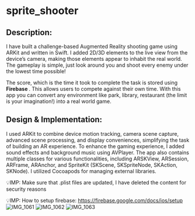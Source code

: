 # sprite_shooter
## Description:
I have built a challenge-based Augmented Reality shooting game using ARKit and written in Swift. I added 2D/3D elements to the live view from the device’s camera, making those elements appear to inhabit the real world. The gameplay is simple, just look around you and shoot every enemy under the lowest time possible!

The score, which is the time it took to complete the task is stored using <strong> Firebase </strong>. This allows users to compete against their own time. With this app you can convert any environment like park, library, restaurant (the limit is your imagination!) into a real world game.
## Design & Implementation: 
I used ARKit to combine device motion tracking, camera scene capture, advanced scene processing, and display conveniences, simplifying the task of building an AR experience. To enhance the gaming experience, I added sound effects and background music using AVPlayer. The app also contains multiple classes for various functionalities, including ARSKView, ARSession, ARFrame, ARAnchor, and SpriteKit (SKScene, SKSpriteNode, SKAction, SKNode). I utilized Cocoapods for managing external libraries.


:bulb:IMP: Make sure that .plist files are updated, I have deleted the content for security reasons

:bulb:IMP: How to setup firebase: https://firebase.google.com/docs/ios/setup 
![IMG_1061](https://user-images.githubusercontent.com/67748452/218292679-b4b40245-e115-4a3f-8d10-afce4bc813ea.PNG)
![IMG_1062](https://user-images.githubusercontent.com/67748452/218292681-1611350d-8fe1-4ac0-81cd-1f77bbcc7186.PNG)
![IMG_1063](https://user-images.githubusercontent.com/67748452/218292683-83e7128b-8274-423c-b474-c50d0e5c9d14.PNG)
